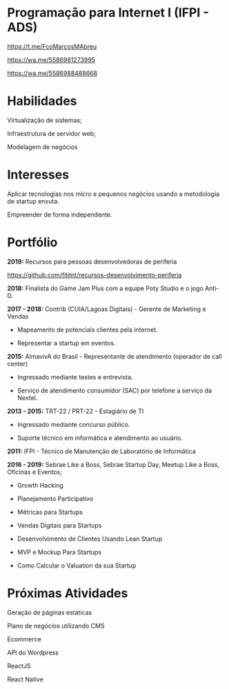 # Programação para Internet I (IFPI - ADS)


https://t.me/FcoMarcosMAbreu

https://wa.me/5586981273995

https://wa.me/5586988488668

# Habilidades

Virtualização de sistemas;

Infraestrutura de servidor web;

Modelagem de negócios

# Interesses

Aplicar tecnologias nos micro e pequenos negócios usando a metodologia de startup enxuta.

Empreender de forma independente.

# Portfólio

**2019:** Recursos para pessoas desenvolvedoras de periferia

https://github.com/fititnt/recursos-desenvolvimento-periferia

**2018:** Finalista do Game Jam Plus com a equipe Poty Studio e o jogo Anti-D.

**2017 - 2018:** Contrib (CUIA/Lagoas Digitais) - Gerente de Marketing e Vendas

- Mapeamento de potenciais clientes pela internet.

- Representar a startup em eventos.

**2015:** AlmavivA do Brasil - Representante de atendimento (operador de call center)

- Ingressado mediante testes e entrevista.

- Serviço de atendimento consumidor (SAC) por telefone a serviço da Nextel.

**2013 - 2015:** TRT-22 / PRT-22 - Estagiário de TI

- Ingressado mediante concurso público.

- Suporte técnico em informática e atendimento ao usuário.

**2011:** IFPI - Técnico de Manutenção de Laboratório de Informática

**2016 - 2019:** Sebrae Like a Boss, Sebrae Startup Day, Meetup Like a Boss, Oficinas e Eventos;

- Growth Hacking

- Planejamento Participativo

- Métricas para Startups

- Vendas Digitais para Startups

- Desenvolvimento de Clientes Usando Lean Startup

- MVP e Mockup Para Startups

- Como Calcular o Valuation da sua Startup

# Próximas Atividades

Geração de páginas estáticas

Plano de negócios utilizando CMS

Ecommerce

API do Wordpress

ReactJS

React Native